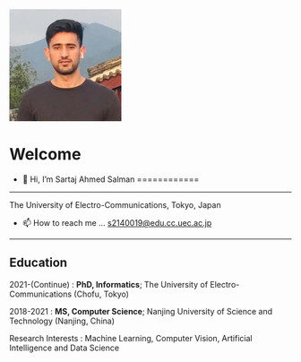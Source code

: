                    
<img src="77585189.jpg" width="200">

# Welcome 

- 👋 Hi, I’m 
Sartaj Ahmed Salman 
============

-------------------     ----------------------------
The University of Electro-Communications, Tokyo, Japan                   

- 📫 How to reach me ...  s2140019@edu.cc.uec.ac.jp

-------------------     ----------------------------

Education
---------

2021-(Continue)
:   **PhD, Informatics**; The University of Electro-Communications (Chofu, Tokyo)

2018-2021
:   **MS, Computer Science**; Nanjing University of Science and Technology (Nanjing, China)

Research Interests 
: Machine Learning, Computer Vision, Artificial Intelligence and Data Science



<!---
sartajbalti/sartajbalti is a ✨ special ✨ repository because its `README.md` (this file) appears on your GitHub profile.
You can click the Preview link to take a look at your changes.
--->
